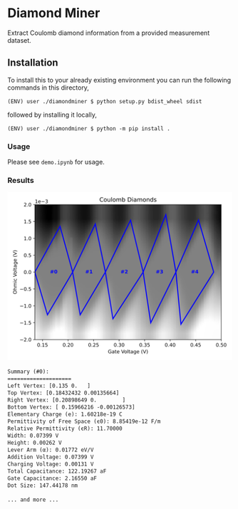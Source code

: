 # Diamond Miner

Extract Coulomb diamond information from a provided measurement dataset.

## Installation

To install this to your already existing environment you can run the following commands in this directory,

```shell
(ENV) user ./diamondminer $ python setup.py bdist_wheel sdist
```
followed by installing it locally,
```shell
(ENV) user ./diamondminer $ python -m pip install . 
```

### Usage

Please see `demo.ipynb` for usage.

### Results

![alt text](photos/results.svg)

```text
Summary (#0):
====================
Left Vertex: [0.135 0.   ]
Top Vertex: [0.18432432 0.00135664]
Right Vertex: [0.20898649 0.        ]
Bottom Vertex: [ 0.15966216 -0.00126573]
Elementary Charge (e): 1.60218e-19 C
Permittivity of Free Space (ϵ0): 8.85419e-12 F/m
Relative Permittivity (ϵR): 11.70000
Width: 0.07399 V
Height: 0.00262 V
Lever Arm (α): 0.01772 eV/V
Addition Voltage: 0.07399 V
Charging Voltage: 0.00131 V
Total Capacitance: 122.19267 aF
Gate Capacitance: 2.16550 aF
Dot Size: 147.44178 nm

... and more ...
```
